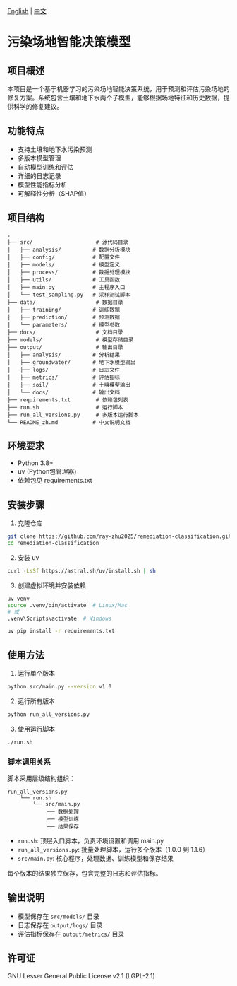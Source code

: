 [English](README.md) | [中文](README_zh.md)

# 污染场地智能决策模型

## 项目概述
本项目是一个基于机器学习的污染场地智能决策系统，用于预测和评估污染场地的修复方案。系统包含土壤和地下水两个子模型，能够根据场地特征和历史数据，提供科学的修复建议。

## 功能特点
- 支持土壤和地下水污染预测
- 多版本模型管理
- 自动模型训练和评估
- 详细的日志记录
- 模型性能指标分析
- 可解释性分析（SHAP值）

## 项目结构

```
.
├── src/                    # 源代码目录
│   ├── analysis/          # 数据分析模块
│   ├── config/            # 配置文件
│   ├── models/            # 模型定义
│   ├── process/           # 数据处理模块
│   ├── utils/             # 工具函数
│   ├── main.py            # 主程序入口
│   └── test_sampling.py   # 采样测试脚本
├── data/                   # 数据目录
│   ├── training/          # 训练数据
│   ├── prediction/        # 预测数据
│   └── parameters/        # 模型参数
├── docs/                   # 文档目录
├── models/                 # 模型存储目录
├── output/                 # 输出目录
│   ├── analysis/          # 分析结果
│   ├── groundwater/       # 地下水模型输出
│   ├── logs/              # 日志文件
│   ├── metrics/           # 评估指标
│   ├── soil/              # 土壤模型输出
│   └── docs/              # 输出文档
├── requirements.txt        # 依赖包列表
├── run.sh                  # 运行脚本
├── run_all_versions.py     # 多版本运行脚本
└── README_zh.md           # 中文说明文档
```

## 环境要求
- Python 3.8+
- uv (Python包管理器)
- 依赖包见 requirements.txt

## 安装步骤
1. 克隆仓库
```bash
git clone https://github.com/ray-zhu2025/remediation-classification.git
cd remediation-classification
```

2. 安装 uv
```bash
curl -LsSf https://astral.sh/uv/install.sh | sh
```

3. 创建虚拟环境并安装依赖
```bash
uv venv
source .venv/bin/activate  # Linux/Mac
# 或
.venv\Scripts\activate  # Windows

uv pip install -r requirements.txt
```

## 使用方法
1. 运行单个版本
```bash
python src/main.py --version v1.0
```

2. 运行所有版本
```bash
python run_all_versions.py
```

3. 使用运行脚本
```bash
./run.sh
```

### 脚本调用关系
脚本采用层级结构组织：

```
run_all_versions.py
    └── run.sh
        └── src/main.py
            ├── 数据处理
            ├── 模型训练
            └── 结果保存
```

- `run.sh`: 顶层入口脚本，负责环境设置和调用 main.py
- `run_all_versions.py`: 批量处理脚本，运行多个版本（1.0.0 到 1.1.6）
- `src/main.py`: 核心程序，处理数据、训练模型和保存结果

每个版本的结果独立保存，包含完整的日志和评估指标。

## 输出说明
- 模型保存在 `src/models/` 目录
- 日志保存在 `output/logs/` 目录
- 评估指标保存在 `output/metrics/` 目录

## 许可证
GNU Lesser General Public License v2.1 (LGPL-2.1) 